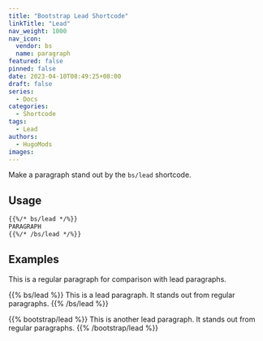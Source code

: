 ```yaml
---
title: "Bootstrap Lead Shortcode"
linkTitle: "Lead"
nav_weight: 1000
nav_icon:
  vendor: bs
  name: paragraph
featured: false
pinned: false
date: 2023-04-10T08:49:25+08:00
draft: false
series:
  - Docs
categories:
  - Shortcode
tags:
  - Lead
authors:
  - HugoMods
images:
---
```


Make a paragraph stand out by the `bs/lead` shortcode.

<!--more-->

## Usage

```markdown
{{%/* bs/lead */%}}
PARAGRAPH
{{%/* /bs/lead */%}}
```

## Examples

This is a regular paragraph for comparison with lead paragraphs.

{{% bs/lead %}}
This is a lead paragraph. It stands out from regular paragraphs.
{{% /bs/lead %}}

{{% bootstrap/lead %}}
This is another lead paragraph. It stands out from regular paragraphs.
{{% /bootstrap/lead %}}
